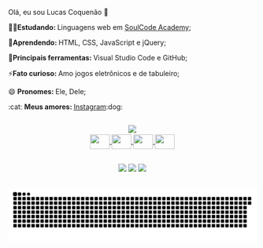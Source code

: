 Olá, eu sou Lucas Coquenão 👋

<p>👨‍🎓<strong>Estudando: </strong>Linguagens web em <a href="https://soulcodeacademy.org/" target="_blank">SoulCode Academy</a>;</p>
<p>🌱<strong>Aprendendo: </strong>HTML, CSS, JavaScript e jQuery;</p>
<p>🎒<strong>Principais ferramentas: </strong>Visual Studio Code e GitHub;</p>
<p>⚡<strong>Fato curioso: </strong>Amo jogos eletrônicos e de tabuleiro;</p>
<p>😄 <strong>Pronomes: </strong>Ele, Dele;</p>
<p>:cat: <strong>Meus amores: </strong><a href="https://www.instagram.com/caomunista_comunigatos/" target="_blank">Instagram</a>:dog:</p>

##

<div align="center">
  <a href="https://github.com/lucasclf"/>
  <img height="180em" src="https://github-readme-stats.vercel.app/api?username=lucasclf&count_private=true&show_icons=true&theme=synthwave"/>
</div>
<div align="center">
  <img align="center" height="30" width="40" src="https://cdn.jsdelivr.net/gh/devicons/devicon/icons/html5/html5-plain-wordmark.svg" />
  <img align="center" height="30" width="40" src="https://cdn.jsdelivr.net/gh/devicons/devicon/icons/css3/css3-plain-wordmark.svg" />
  <img align="center" height="30" width="40" src="https://cdn.jsdelivr.net/gh/devicons/devicon/icons/javascript/javascript-plain.svg" />
  <img align="center" height="30" width="40" src="https://cdn.jsdelivr.net/gh/devicons/devicon/icons/jquery/jquery-plain-wordmark.svg" />
</div>

##

<div align="center">
  <a href="https://www.linkedin.com/in/lucas-coquen%C3%A3o-lemos-ferreira-7b131827/" target="_blank"><img src="https://img.shields.io/badge/LinkedIn-0077B5?style=for-the-badge&logo=linkedin&logoColor=white"></a>
  <a href="https://www.instagram.com/l_clf/" target="_blank"><img src="https://img.shields.io/badge/Instagram-E4405F?style=for-the-badge&logo=instagram&logoColor=white"/></a> 
  <a href="https://t.me/Coquenao" target="_blank"><img src="https://img.shields.io/badge/Telegram-2CA5E0?style=for-the-badge&logo=telegram&logoColor=white"/></a>
</div>
  
##
  
![Snake animation](https://github.com/lucasclf/lucasclf/blob/output/github-contribution-grid-snake.svg)
